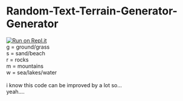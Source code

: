 # Random-Text-Terrain-Generator-Generator
[![Run on Repl.it](https://repl.it/badge/github/Sas2k/Random-Text-Terrain-Generator-Generator)](https://repl.it/github/Sas2k/Random-Text-Terrain-Generator-Generator) <br>
g = ground/grass<br>
s = sand/beach<br>
r = rocks<br>
m = mountains<br>
w = sea/lakes/water<br>
<br>
i know this code can be improved by a lot so...<br>
yeah....
